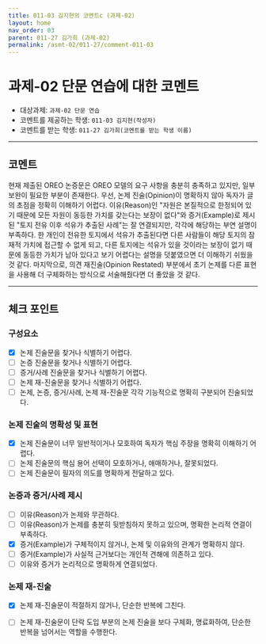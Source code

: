 ```yaml
---
title: 011-03 김지현의 코멘트c (과제-02) 
layout: home
nav_order: 03
parent: 011-27 김가희 (과제-02)
permalink: /asmt-02/011-27/comment-011-03
---
```


# 과제-02 단문 연습에 대한 코멘트

- 대상과제: `과제-02 단문 연습`
- 코멘트를 제공하는 학생: `011-03 김지현(작성자)` 
- 코멘트를 받는 학생: `011-27 김가희(코멘트를 받는 학생 이름)` 

---

## 코멘트

현재 제출된 OREO 논증문은 OREO 모델의 요구 사항을 충분히 충족하고 있지만, 일부 보완이 필요한 부분이 존재한다. 우선, 논제 진술(Opinion)이 명확하지 않아 독자가 글의 초점을 정확히 이해하기 어렵다. 이유(Reason)인 "자원은 본질적으로 한정되어 있기 때문에 모든 자원이 동등한 가치를 갖는다는 보장이 없다"와 증거(Example)로 제시된 "토지 전유 이후 석유가 추출된 사례"는 잘 연결되지만, 각각에 해당하는 부연 설명이 부족하다. 한 개인이 전유한 토지에서 석유가 추출된다면 다른 사람들이 해당 토지의 잠재적 가치에 접근할 수 없게 되고, 다른 토지에는 석유가 있을 것이라는 보장이 없기 때문에 동등한 가치가 남아 있다고 보기 어렵다는 설명을 덧붙였으면 더 이해하기 쉬웠을 것 같다. 마지막으로, 의견 재진술(Opinion Restated) 부분에서 초기 논제를 다른 표현을 사용해 더 구체화하는 방식으로 서술해줬다면 더 좋았을 것 같다.

---

## 체크 포인트

### **구성요소**
- [x] 논제 진술문을 찾거나 식별하기 어렵다.
- [ ] 논증 진술문을 찾거나 식별하기 어렵다.
- [ ] 증거/사례 진술문을 찾거나 식별하기 어렵다.
- [ ] 논제 재-진술문을 찾거나 식별하기 어렵다.
- [ ] 논제, 논증, 증거/사례, 논제 재-진술문 각각 기능적으로 명확히 구분되어 진술되었다.

### **논제 진술의 명확성 및 표현**  
- [x] 논제 진술문이 너무 일반적이거나 모호하여 독자가 핵심 주장을 명확히 이해하기 어렵다.  
- [ ] 논제 진술문의 핵심 용어 선택이 모호하거나, 애매하거나, 잘못되었다.  
- [ ] 논제 진술문이 필자의 의도를 명확하게 전달하고 있다.  

### **논증과 증거/사례 제시**  
- [ ] 이유(Reason)가 논제와 무관하다.
- [ ] 이유(Reason)가 논제를 충분히 뒷받침하지 못하고 있으며, 명확한 논리적 연결이 부족하다.  
- [x] 증거(Example)가 구체적이지 않거나, 논제 및 이유와의 관계가 명확하지 않다. 
- [ ] 증거(Example)가 사실적 근거보다는 개인적 견해에 의존하고 있다.  
- [ ] 이유와 증거가 논리적으로 명확하게 연결되었다.  

### **논제 재-진술**  
- [x] 논제 재-진술문이 적절하지 않거나, 단순한 반복에 그친다.   
- [ ] 논제 재-진술문이 단락 도입 부분의 논제 진술을 보다 구체화, 명료화하여, 단순한 반복을 넘어서는 역할을 수행한다.  

